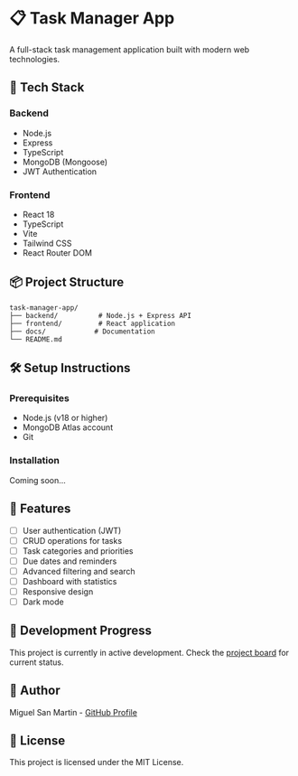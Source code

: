 # 📋 Task Manager App

A full-stack task management application built with modern web technologies.

## 🚀 Tech Stack

### Backend
- Node.js
- Express
- TypeScript
- MongoDB (Mongoose)
- JWT Authentication

### Frontend
- React 18
- TypeScript
- Vite
- Tailwind CSS
- React Router DOM

## 📦 Project Structure
```
task-manager-app/
├── backend/          # Node.js + Express API
├── frontend/         # React application
├── docs/            # Documentation
└── README.md
```

## 🛠️ Setup Instructions

### Prerequisites
- Node.js (v18 or higher)
- MongoDB Atlas account
- Git

### Installation

Coming soon...

## 🎯 Features

- [ ] User authentication (JWT)
- [ ] CRUD operations for tasks
- [ ] Task categories and priorities
- [ ] Due dates and reminders
- [ ] Advanced filtering and search
- [ ] Dashboard with statistics
- [ ] Responsive design
- [ ] Dark mode

## 📝 Development Progress

This project is currently in active development. Check the [project board](link-to-issues) for current status.

## 👤 Author

Miguel San Martin - [GitHub Profile](https://github.com/mickstmt)

## 📄 License

This project is licensed under the MIT License.